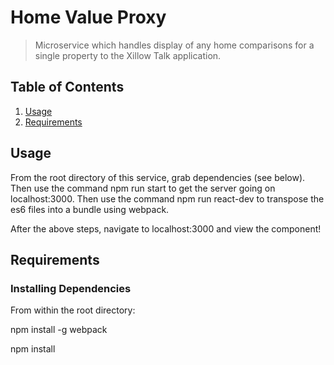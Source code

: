 # Home Value Proxy

> Microservice which handles display of any home comparisons for a single property to the Xillow Talk application.

## Table of Contents

1. [Usage](#Usage)
2. [Requirements](#requirements)

## Usage

From the root directory of this service, grab dependencies (see below). Then use the command npm run start to get the server going on localhost:3000. 
Then use the command npm run react-dev to transpose the es6 files into a bundle using webpack. 

After the above steps, navigate to localhost:3000 and view the component!

## Requirements

### Installing Dependencies

From within the root directory:

npm install -g webpack

npm install